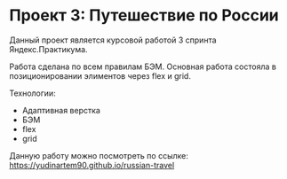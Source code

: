 # Проект 3: Путешествие по России

Данный проект является курсовой работой 3 спринта Яндекс.Практикума.

Работа сделана по всем правилам БЭМ. Основная работа состояла в позиционировании элиментов через flex и grid.

Технологии:
- Адаптивная верстка
- БЭМ
- flex
- grid

Данную работу можно посмотреть по ссылке: https://yudinartem90.github.io/russian-travel

